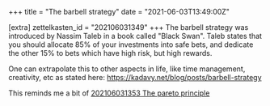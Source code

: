 +++
title = "The barbell strategy"
date = "2021-06-03T13:49:00Z"

[extra]
zettelkasten_id = "202106031349"
+++
The barbell strategy was introduced by Nassim Taleb in a book called "Black Swan". Taleb states that you should allocate 85% of your investments into safe bets, and dedicate the other 15% to bets which have high risk, but high rewards.

One can extrapolate this to other aspects in life, like time management, creativity, etc  as stated here: https://kadavy.net/blog/posts/barbell-strategy

This reminds me a bit of [202106031353 The pareto principle](/zettelkasten/202106031353-the-pareto-principle)
